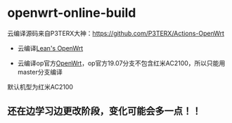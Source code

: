 # openwrt-online-build

云编译源码来自P3TERX大神：https://github.com/P3TERX/Actions-OpenWrt

- 云编译[Lean's OpenWrt](https://github.com/coolsnowwolf/lede)

- 云编译op官方[OpenWrt](https://github.com/openwrt/openwrt)，op官方19.07分支不包含红米AC2100，所以只能用master分支编译

默认机型为红米AC2100

## 还在边学习边更改阶段，变化可能会多一点！！
